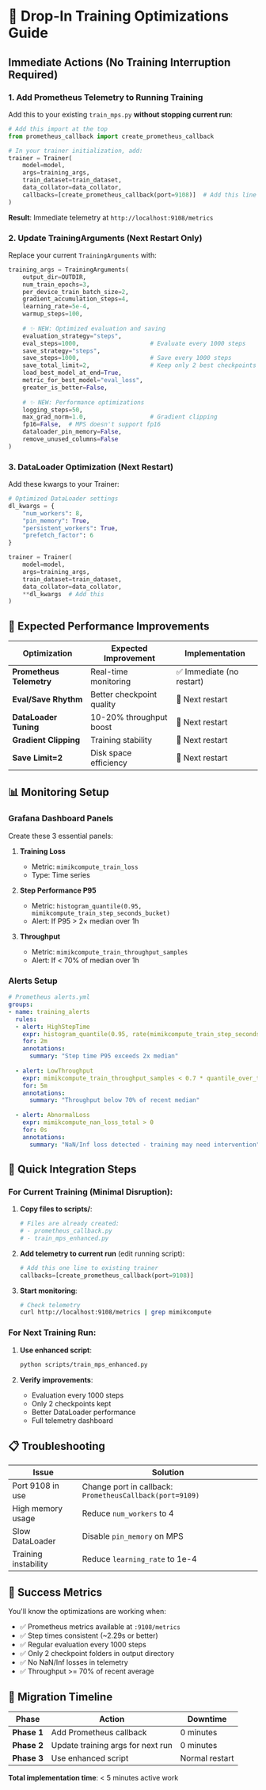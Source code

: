 # 🚀 Drop-In Training Optimizations Guide

## Immediate Actions (No Training Interruption Required)

### 1. Add Prometheus Telemetry to Running Training

Add this to your existing `train_mps.py` **without stopping current run**:

```python
# Add this import at the top
from prometheus_callback import create_prometheus_callback

# In your trainer initialization, add:
trainer = Trainer(
    model=model,
    args=training_args,
    train_dataset=train_dataset,
    data_collator=data_collator,
    callbacks=[create_prometheus_callback(port=9108)]  # Add this line
)
```

**Result**: Immediate telemetry at `http://localhost:9108/metrics`

### 2. Update TrainingArguments (Next Restart Only)

Replace your current `TrainingArguments` with:

```python
training_args = TrainingArguments(
    output_dir=OUTDIR,
    num_train_epochs=3,
    per_device_train_batch_size=2,
    gradient_accumulation_steps=4,
    learning_rate=5e-4,
    warmup_steps=100,
    
    # ✨ NEW: Optimized evaluation and saving
    evaluation_strategy="steps",
    eval_steps=1000,                    # Evaluate every 1000 steps
    save_strategy="steps", 
    save_steps=1000,                    # Save every 1000 steps
    save_total_limit=2,                 # Keep only 2 best checkpoints
    load_best_model_at_end=True,
    metric_for_best_model="eval_loss",
    greater_is_better=False,
    
    # ✨ NEW: Performance optimizations  
    logging_steps=50,
    max_grad_norm=1.0,                  # Gradient clipping
    fp16=False,  # MPS doesn't support fp16
    dataloader_pin_memory=False,
    remove_unused_columns=False
)
```

### 3. DataLoader Optimization (Next Restart)

Add these kwargs to your Trainer:

```python
# Optimized DataLoader settings
dl_kwargs = {
    "num_workers": 8,
    "pin_memory": True, 
    "persistent_workers": True,
    "prefetch_factor": 6
}

trainer = Trainer(
    model=model,
    args=training_args,
    train_dataset=train_dataset,
    data_collator=data_collator,
    **dl_kwargs  # Add this
)
```

## 🎯 Expected Performance Improvements

| Optimization | Expected Improvement | Implementation |
|-------------|---------------------|----------------|
| **Prometheus Telemetry** | Real-time monitoring | ✅ Immediate (no restart) |
| **Eval/Save Rhythm** | Better checkpoint quality | 🔄 Next restart |
| **DataLoader Tuning** | 10-20% throughput boost | 🔄 Next restart |
| **Gradient Clipping** | Training stability | 🔄 Next restart |
| **Save Limit=2** | Disk space efficiency | 🔄 Next restart |

## 📊 Monitoring Setup

### Grafana Dashboard Panels

Create these 3 essential panels:

1. **Training Loss** 
   - Metric: `mimikcompute_train_loss`
   - Type: Time series

2. **Step Performance P95**
   - Metric: `histogram_quantile(0.95, mimikcompute_train_step_seconds_bucket)`
   - Alert: If P95 > 2× median over 1h

3. **Throughput**
   - Metric: `mimikcompute_train_throughput_samples`
   - Alert: If < 70% of median over 1h

### Alerts Setup

```yaml
# Prometheus alerts.yml
groups:
- name: training_alerts
  rules:
  - alert: HighStepTime
    expr: histogram_quantile(0.95, rate(mimikcompute_train_step_seconds_bucket[5m])) > 2 * histogram_quantile(0.50, rate(mimikcompute_train_step_seconds_bucket[1h]))
    for: 2m
    annotations:
      summary: "Step time P95 exceeds 2x median"
      
  - alert: LowThroughput
    expr: mimikcompute_train_throughput_samples < 0.7 * quantile_over_time(0.5, mimikcompute_train_throughput_samples[1h])
    for: 5m
    annotations:
      summary: "Throughput below 70% of recent median"
      
  - alert: AbnormalLoss
    expr: mimikcompute_nan_loss_total > 0
    for: 0s
    annotations:
      summary: "NaN/Inf loss detected - training may need intervention"
```

## 🔧 Quick Integration Steps

### For Current Training (Minimal Disruption):

1. **Copy files to scripts/**:
   ```bash
   # Files are already created:
   # - prometheus_callback.py
   # - train_mps_enhanced.py
   ```

2. **Add telemetry to current run** (edit running script):
   ```python
   # Add this one line to existing trainer
   callbacks=[create_prometheus_callback(port=9108)]
   ```

3. **Start monitoring**:
   ```bash
   # Check telemetry
   curl http://localhost:9108/metrics | grep mimikcompute
   ```

### For Next Training Run:

1. **Use enhanced script**:
   ```bash
   python scripts/train_mps_enhanced.py
   ```

2. **Verify improvements**:
   - Evaluation every 1000 steps
   - Only 2 checkpoints kept  
   - Better DataLoader performance
   - Full telemetry dashboard

## 📋 Troubleshooting

| Issue | Solution |
|-------|----------|
| Port 9108 in use | Change port in callback: `PrometheusCallback(port=9109)` |
| High memory usage | Reduce `num_workers` to 4 |
| Slow DataLoader | Disable `pin_memory` on MPS |
| Training instability | Reduce `learning_rate` to 1e-4 |

## 🎯 Success Metrics

You'll know the optimizations are working when:

- ✅ Prometheus metrics available at `:9108/metrics`
- ✅ Step times consistent (~2.29s or better)
- ✅ Regular evaluation every 1000 steps
- ✅ Only 2 checkpoint folders in output directory
- ✅ No NaN/Inf losses in telemetry
- ✅ Throughput >= 70% of recent average

## 🔄 Migration Timeline

| Phase | Action | Downtime |
|-------|--------|----------|
| **Phase 1** | Add Prometheus callback | 0 minutes |
| **Phase 2** | Update training args for next run | 0 minutes |
| **Phase 3** | Use enhanced script | Normal restart |

**Total implementation time**: < 5 minutes active work

